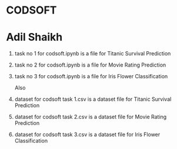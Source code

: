 # CODSOFT
# Adil Shaikh

1. task no 1 for codsoft.ipynb is a file for Titanic Survival Prediction
2. task no 2 for codsoft.ipynb is a file for Movie Rating Prediction
3. task no 3 for codsoft.ipynb is a file for Iris Flower Classification

   Also 
1. dataset for codsoft task 1.csv is a dataset file for Titanic Survival Prediction
2. dataset for codsoft task 2.csv is a dataset file for Movie Rating Prediction
3. dataset for codsoft task 3.csv is a dataset file for Iris Flower Classification

